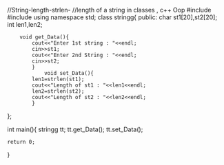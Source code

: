 //String-length-strlen-
//length of a string in classes , c++ Oop 
#include<iostream>
#include<cstring>
using namespace std;
class stringg{
	public:
		char st1[20],st2[20];
		int len1,len2;
		
		void get_Data(){
			cout<<"Enter 1st string : "<<endl;
			cin>>st1;
			cout<<"Enter 2nd String : "<<endl;
			cin>>st2;
			}
				void set_Data(){
			len1=strlen(st1);
			cout<<"Length of st1 : "<<len1<<endl;
			len2=strlen(st2);
			cout<<"Length of st2 : "<<len2<<endl;
			}
};

int main(){
	stringg tt;
	tt.get_Data();
	tt.set_Data();
	
	return 0;
}

